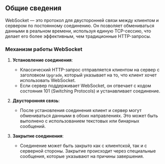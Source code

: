 ## Общие сведения 
WebSocket — это протокол для двусторонней связи между клиентом и сервером по постоянному соединению. Он позволяет обмениваться данными в реальном времени, используя единую TCP-сессию, что делает его более эффективным, чем традиционные HTTP-запросы.

### Механизм работы WebSocket

1. **Установление соединения**:
    - Классический HTTP-запрос отправляется клиентом на сервер с заголовком `Upgrade`, который указывает на то, что клиент хочет использовать WebSocket.
    - Если сервер поддерживает WebSocket, он отвечает с кодом состояния 101 (Switching Protocols) и устанавливает соединение.

2. **Двусторонняя связь**:
    - После установления соединения клиент и сервер могут обмениваться данными в обоих направлениях. Это может быть выполнено с использованием текстовых или бинарных сообщений.

3. **Закрытие соединения**:
    - Соединение может быть закрыто как с клиентской, так и с серверной стороны. Закрытие происходит через специальные сообщения, которые указывают на причины завершения.